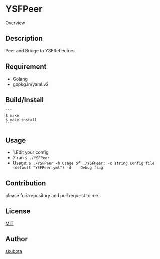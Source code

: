 YSFPeer
====

Overview

## Description
Peer and Bridge to YSFReflectors.

## Requirement
- Golang
- gopkg.in/yaml.v2

## Build/Install
	```
	$ make
	$ make install
	```
## Usage

- 1.Edit your config
- 2.run
        ```
        $ ./YSFPeer
        ```
- Usage:
        ```
        $ ./YSFPeer -h
Usage of ./YSFPeer:
  -c string
    	Config file (default "YSFPeer.yml")
  -d	Debug flag
        ```

## Contribution

please folk repository and pull request to me.

## License

[MIT](https://github.com/skubota/YSFPeer/blob/master/LICENSE)

## Author

[skubota](https://github.com/skubota)

